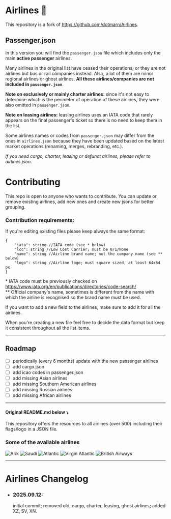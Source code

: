 # Airlines 🔀

This repository is a fork of https://github.com/dotmarn/Airlines.

## Passenger.json

In this version you will find the ```passenger.json``` file which includes only the main **active passenger** airlines.

Many airlines in the original list have ceased their operations, or they are not airlines but bus or rail companies
instead. Also, a lot of them are minor regional airlines or ghost airlines.
**All these airlines/companies are not included in ```passenger.json```**.

**Note on exclusively or mainly charter airlines:**
since it's not easy to determine which is the perimeter of operation of these airlines, they were also omitted in
```passenger.json```.

**Note on leasing airlines:**
leasing airlines uses an IATA code that rarely appears on the final passenger's ticket so there is no need to keep them
in the list.

Some airlines names or codes from ```passenger.json``` may differ from the ones in ```airlines.json``` because they have
been updated based on the latest market operations (renaming, merges, rebranding, etc.).

_If you need cargo, charter, leasing or defunct airlines, please refer to airlines.json._

# Contributing

This repo is open to anyone who wants to contribute.
You can update or remove existing airlines, add new ones and create new jsons for better grouping.

### Contribution requirements:

If you're editing existing files please keep always the same format:

```
{
    "iata": string //IATA code (see * below)
    "lcc": string //Low Cost Carrier; must be 0/1/None
    "name": string //Airline brand name; not the company name (see ** below)
    "logo": string //Airline logo; must square sized, at least 64x64 px.
}
```

\* IATA code must be previously checked on https://www.iata.org/en/publications/directories/code-search/ <br>
\** Official company's name, sometimes is different from the name with which the airline is recognised so the brand name
must be used.

If you want to add a new field to the airlines, make sure to add it for all the airlines.

When you're creating a new file feel free to decide the data format but keep it consistent throughout all the list
items.

___

## Roadmap

- [ ] periodically (every 6 months) update with the new passenger airlines
- [ ] add cargo.json
- [ ] add icao codes in passenger.json
- [ ] add missing Asian airlines
- [ ] add missing Southern American airlines
- [ ] add missing Russian airlines
- [ ] add missing African airlines

___

#### Original README.md below ⤵️

This repository offers the resources to all airlines (over 500) including their flags/logo in a JSON file.

### Some of the available airlines

![Arik](https://images.kiwi.com/airlines/64/W3.png)
![Saudi](https://images.kiwi.com/airlines/64/SV.png)
![Atlantic](https://images.kiwi.com/airlines/64/RC.png)
![Virgin Atlantic](https://images.kiwi.com/airlines/64/VS.png)
![British Airways](https://images.kiwi.com/airlines/64/BA.png)

___ 

# Airlines Changelog

- ### 2025.09.12:
  initial commit; removed old, cargo, charter, leasing, ghost airlines; added XZ, SV, XN.

